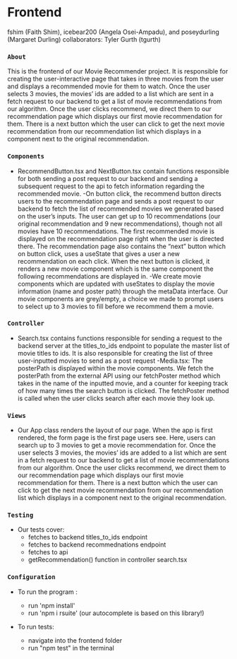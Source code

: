 # Frontend
fshim (Faith Shim), icebear200 (Angela Osei-Ampadu), and poseydurling (Margaret Durling)
collaborators: Tyler Gurth (tgurth)

### `About`
This is the frontend of our Movie Recommender project. It is responsible for creating the user-interactive page that takes in three movies from the user and displays a recommended movie for them to watch. Once the user selects 3 movies, the movies’ ids are added to a list which are sent in a fetch request to our backend to get a list of movie recommendations from our algorithm. Once the user clicks recommend, we direct them to our recommendation page which displays our first movie recommendation for them. There is a next button which the user can click to get the next movie recommendation from our recommendation list which displays in a component next to the original recommendation. 

### `Components`
- RecommendButton.tsx and NextButton.tsx contain functions responsible for both sending a post request to our backend and sending a subsequent request to the api to fetch information regarding the recommended movie.
-On button click, the recommend button directs users to the recommendation page and sends a post request to our backend to fetch the list of recommended movies we generated based on the user’s inputs. The user can get up to 10 recommendations (our original recommendation and 9 new recommendations), though not all movies have 10 recommendations. The first recommended movie is displayed on the recommendation page right when the user is directed there. The recommendation page also contains the “next” button which on button click, uses a useState that gives a user a new recommendation on each click. When the next button is clicked, it renders a new movie component which is the same component the following recommendations are displayed in.
-We create movie components which are updated with useStates to display the movie information (name and poster path) through the metaData interface. Our movie components are grey/empty, a choice we made to prompt users to select up to 3 movies to fill before we recommend them a movie.

### `Controller`
- Search.tsx contains functions responsible for sending a request to the backend server at the titles_to_ids endpoint to populate the master list of movie titles to ids. It is also responsible for creating the list of three user-inputted movies to send as a post request
-Media.tsx: The posterPath is displayed within the movie components. We fetch the posterPath from the external API using our fetchPoster method which takes in the name of the inputted movie, and a counter for keeping track of how many times the search button is clicked. The fetchPoster method is called when the user clicks search after each movie they look up. 

### `Views`
- Our App class renders the layout of our page. When the app is first rendered, the form page is the first page users see. Here, users can search up to 3 movies to get a movie recommendation for. Once the user selects 3 movies, the movies’ ids are added to a list which are sent in a fetch request to our backend to get a list of movie recommendations from our algorithm. Once the user clicks recommend, we direct them to our recommendation page which displays our first movie recommendation for them. There is a next button which the user can click to get the next movie recommendation from our recommendation list which displays in a component next to the original recommendation. 

### `Testing`
- Our tests cover:
    - fetches to backend titles_to_ids endpoint
    - fetches to backend recommednations endpoint
    - fetches to api 
    - getRecommendation() function in controller search.tsx

### `Configuration`
- To run the program :
    - run 'npm install'
    - run 'npm i rsuite' (our autocomplete is based on this library!)

- To run tests:
    - navigate into the frontend folder
    - run "npm test" in the terminal